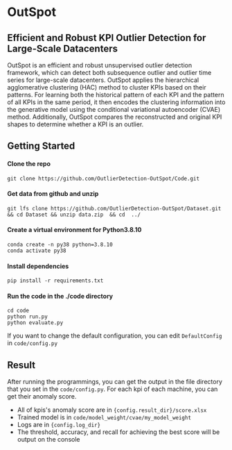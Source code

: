 # OutSpot


## Efficient and Robust KPI Outlier Detection for Large-Scale Datacenters

OutSpot is an efficient and robust unsupervised outlier detection framework, which can detect both subsequence outlier and outlier time series for large-scale datacenters. OutSpot applies the hierarchical agglomerative clustering (HAC) method to cluster KPIs based on their patterns. For learning both the historical pattern of each KPI and the pattern of all KPIs in the same period, it  then encodes the clustering information into the generative model using the conditional variational autoencoder (CVAE) method. Additionally, OutSpot compares the reconstructed and original KPI shapes to determine whether a KPI is an outlier. 

## Getting Started

#### Clone the repo

```
git clone https://github.com/OutlierDetection-OutSpot/Code.git
```

#### Get data from github and unzip 

```
git lfs clone https://github.com/OutlierDetection-OutSpot/Dataset.git && cd Dataset && unzip data.zip  && cd  ../
```

#### Create a virtual environment for Python3.8.10

```
conda create -n py38 python=3.8.10
conda activate py38
```

#### Install dependencies

```
pip install -r requirements.txt
```

#### Run the code in the ./code directory

```
cd code
python run.py
python evaluate.py
```

If you want to change the default configuration, you can edit `DefaultConfig` in `code/config.py`


## Result

After running the programmings, you can get the output in the file directory that you set in the `code/config.py`. For each kpi of each machine, you can get their anomaly score.

* All of kpis's anomaly score are in `{config.result_dir}/score.xlsx`
* Trained model is in `code/model_weight/cvae/my_model_weight`
* Logs are in `{config.log_dir}`
* The threshold,  accuracy, and recall for achieving the best score will be output on the console  

